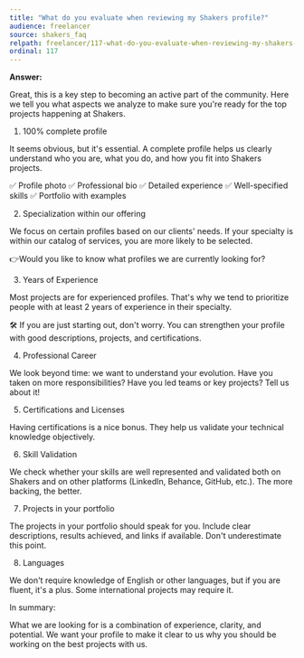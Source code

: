 ```yaml
---
title: "What do you evaluate when reviewing my Shakers profile?"
audience: freelancer
source: shakers_faq
relpath: freelancer/117-what-do-you-evaluate-when-reviewing-my-shakers-profile.md
ordinal: 117
---
```


**Answer:**

Great, this is a key step to becoming an active part of the community. Here we tell you what aspects we analyze to make sure you're ready for the top projects happening at Shakers.

1. 100% complete profile

It seems obvious, but it's essential. A complete profile helps us clearly understand who you are, what you do, and how you fit into Shakers projects.

✅ Profile photo
✅ Professional bio
✅ Detailed experience
✅ Well-specified skills
✅ Portfolio with examples

2. Specialization within our offering

We focus on certain profiles based on our clients' needs. If your specialty is within our catalog of services, you are more likely to be selected.

👉Would you like to know what profiles we are currently looking for?


3. Years of Experience

Most projects are for experienced profiles. That's why we tend to prioritize people with at least 2 years of experience in their specialty.

🛠️ If you are just starting out, don't worry. You can strengthen your profile with good descriptions, projects, and certifications.

4. Professional Career

We look beyond time: we want to understand your evolution. Have you taken on more responsibilities? Have you led teams or key projects? Tell us about it!

5. Certifications and Licenses

Having certifications is a nice bonus. They help us validate your technical knowledge objectively.

6. Skill Validation

We check whether your skills are well represented and validated both on Shakers and on other platforms (LinkedIn, Behance, GitHub, etc.). The more backing, the better.

7. Projects in your portfolio

The projects in your portfolio should speak for you. Include clear descriptions, results achieved, and links if available. Don't underestimate this point.



8. Languages

We don't require knowledge of English or other languages, but if you are fluent, it's a plus. Some international projects may require it.

In summary:

What we are looking for is a combination of experience, clarity, and potential. We want your profile to make it clear to us why you should be working on the best projects with us.
